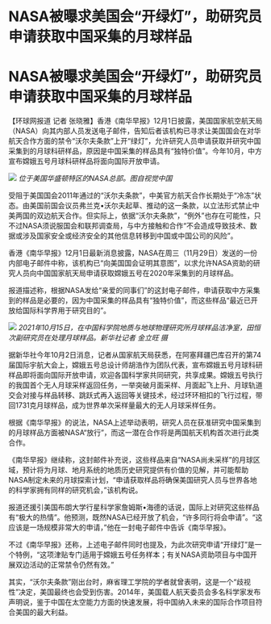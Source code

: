# NASA被曝求美国会“开绿灯”，助研究员申请获取中国采集的月球样品

# NASA被曝求美国会“开绿灯”，助研究员申请获取中国采集的月球样品

【环球网报道 记者
张晓雅】香港《南华早报》12月1日披露，美国国家航空航天局（NASA）向其内部人员发送电子邮件，告知后者该机构已寻求让美国国会在对华航天合作方面的禁令“沃尔夫条款”上开“绿灯”，允许研究人员申请获取并研究中国采集到的月球科研样品，原因是中国采集的样品具有“独特价值”。今年10月，中方宣布嫦娥五号月球科研样品将面向国际开放申请。

![](https://inews.gtimg.com/om_bt/OvPOlQ5Mgxv4auLJdsMbv44d8n7ox2fsVsHE3QVYXBlK0AA/1000)
_位于美国华盛顿特区的NASA总部。图自视觉中国_

受阻于美国国会2011年通过的“沃尔夫条款”，中美官方航天合作长期处于“冷冻”状态。由美国前国会议员弗兰克•沃尔夫起草、推动的这一条款，以立法形式禁止中美两国的双边航天合作。但实际上，依据“沃尔夫条款”，“例外”也存在可能性，只不过NASA须说服国会和联邦调查局，与中方接触和合作“不会造成导致技术、数据或涉及国家安全或经济安全的其他信息转移到中国或中国公司的风险”。

香港《南华早报》12月1日最新消息披露，NASA在周三（11月29日）发送的一份内部电子邮件中称，该机构已“向美国国会证明其意图”，以求允许NASA资助的研究人员向中国国家航天局申请获取嫦娥五号在2020年采集到的月球样品。

报道描述称，根据NASA发给“亲爱的同事们”的这封电子邮件，申请获取中方采集到的样品是必要的，因为中国采集的样品具有“独特价值”，而这些样品“最近已开放给国际科学界用于研究目的”。

![](https://inews.gtimg.com/om_bt/OyYjUyn1KcnZN7k-e_mga739re6SWeSrUxfceqajuxqKcAA/1000)
_2021年10月15日，在中国科学院地质与地球物理研究所月球样品洁净室，田恒次副研究员在处理月球样品。新华社记者 金立旺 摄_

据新华社今年10月2日消息，记者从国家航天局获悉，在阿塞拜疆巴库召开的第74届国际宇航大会上，嫦娥五号总设计师胡浩作为团队代表，宣布嫦娥五号月球科研样品即将面向国际开放申请，欢迎各国科学家共同研究，共享成果。嫦娥五号执行的我国首个无人月球采样返回任务，一举突破月面采样、月面起飞上升、月球轨道交会对接与样品转移、跳跃式再入返回等关键技术，经过环环相扣的飞行过程，带回1731克月球样品，成为世界单次采样量最大的无人月球采样任务。

根据《南华早报》的说法，NASA上述举动表明，研究人员在获准研究中国采集到的月球样品方面被NASA“放行”，而这一潜在合作将是两国航天机构首次进行此类合作。

《南华早报》继续称，这封邮件补充说，这些样品来自“NASA尚未采样”的月球区域，预计将为月球、地月系统的地质历史研究提供有价值的见解，并可能帮助NASA制定未来的月球探索计划，“申请获取样品将确保美国研究人员与世界各地的科学家拥有同样的研究机会，”该机构说。

报道还援引美国布朗大学行星科学家詹姆斯•海德的话说，国际上对研究这些样品有“极大的热情”。他预测，既然NASA已经开放了机会，“许多同行将会申请”。“这应该是一场规模非常大的申请，”他在一封电子邮件中告诉《南华早报》。

不过《南华早报》还称，上述电子邮件同时也提及，为此次研究申请“开绿灯”是一个特例，“这项津贴专门适用于嫦娥五号任务样本；有关NASA资助项目与中国开展双边活动的正常禁令仍然有效。”

其实，“沃尔夫条款”刚出台时，麻省理工学院的学者就曾表明，这是一个“歧视性”决定，美国最终也会受到伤害。2014年，美国载人航天委员会多名科学家发布声明说，鉴于中国在太空能力方面的快速发展，将中国纳入未来的国际合作项目符合美国的最大利益。

